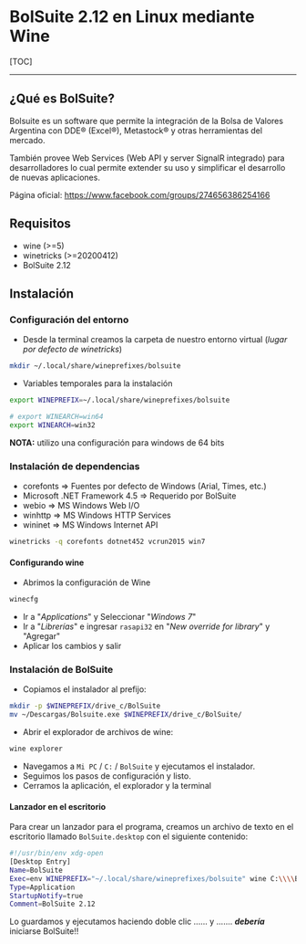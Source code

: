 # BolSuite 2.12 en Linux mediante Wine

[TOC]

------

## ¿Qué es BolSuite?

Bolsuite es un software que permite la integración de la Bolsa de Valores Argentina con DDE® (Excel®), Metastock® y otras herramientas del mercado.

También provee Web Services (Web API y server SignalR integrado) para desarrolladores lo cual permite extender su uso y simplificar el desarrollo de  nuevas aplicaciones.

Página oficial: https://www.facebook.com/groups/274656386254166

## Requisitos 

- wine (>=5)
- winetricks (>=20200412)
- BolSuite 2.12

## Instalación

### Configuración del entorno

- Desde la terminal creamos la carpeta de nuestro entorno virtual (*lugar por defecto de winetricks*)

```bash
mkdir ~/.local/share/wineprefixes/bolsuite
```

- Variables temporales para la instalación

```bash
export WINEPREFIX=~/.local/share/wineprefixes/bolsuite

# export WINEARCH=win64
export WINEARCH=win32
```

**NOTA:** utilizo una configuración para windows de 64 bits



### Instalación de dependencias

- corefonts => Fuentes por defecto de Windows (Arial, Times, etc.)
- Microsoft .NET Framework 4.5 => Requerido por BolSuite
- webio => MS Windows Web I/O
- winhttp  => MS Windows HTTP Services
- wininet  => MS Windows Internet API

```bash
winetricks -q corefonts dotnet452 vcrun2015 win7
```



#### Configurando wine

- Abrimos la configuración de Wine

```bash
winecfg
```

- Ir a "*Applications*" y Seleccionar "*Windows 7*"
- Ir a "*Librerías*" e ingresar `rasapi32` en "*New override for library*" y "Agregar"
- Aplicar los cambios y salir



### Instalación de BolSuite

- Copiamos el instalador al prefijo:

```bash
mkdir -p $WINEPREFIX/drive_c/BolSuite
mv ~/Descargas/Bolsuite.exe $WINEPREFIX/drive_c/BolSuite/
```

- Abrir el explorador de archivos de wine: 

```bash
wine explorer
```

- Navegamos a `Mi PC` / `C:` / `BolSuite` y ejecutamos el instalador.
- Seguimos los pasos de configuración y listo.
- Cerramos la aplicación, el explorador y la terminal



#### Lanzador en el escritorio

Para crear un lanzador para el programa, creamos un archivo de texto en el escritorio llamado `BolSuite.desktop` con el siguiente contenido:

```bash
#!/usr/bin/env xdg-open
[Desktop Entry]
Name=BolSuite
Exec=env WINEPREFIX="~/.local/share/wineprefixes/bolsuite" wine C:\\\\BolSuite\\\\BolSuite.exe 
Type=Application
StartupNotify=true
Comment=BolSuite 2.12
```

Lo guardamos  y ejecutamos haciendo doble clic ...... y ....... ***debería*** iniciarse BolSuite!!